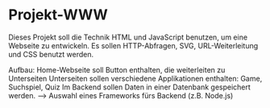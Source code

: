 # Projekt-WWW

Dieses Projekt soll die Technik HTML und JavaScript benutzen, um eine Webseite zu entwickeln. 
Es sollen HTTP-Abfragen, SVG, URL-Weiterleitung und CSS benutzt werden.

Aufbau:
Home-Webseite soll Button enthalten, die weiterleiten zu Unterseiten
Unterseiten sollen verschiedene Applikationen enthalten: Game, Suchspiel, Quiz
Im Backend sollen Daten in einer Datenbank gespeichert werden. --> Auswahl eines Frameworks fürs Backend (z.B. Node.js)
